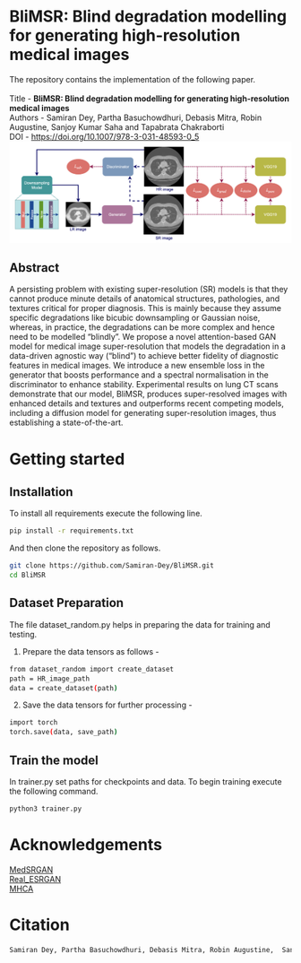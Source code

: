# BliMSR: Blind degradation modelling for generating high-resolution medical images

The repository contains the implementation of the following paper. \
\
Title - **BliMSR: Blind degradation modelling for generating high-resolution medical images** \
Authors - Samiran Dey, Partha Basuchowdhuri, Debasis Mitra, Robin Augustine,  Sanjoy Kumar Saha and Tapabrata Chakraborti \
DOI - https://doi.org/10.1007/978-3-031-48593-0_5
\
<img src="./images/overview.PNG">  </img>

## Abstract
A persisting problem with existing super-resolution (SR) models is that they cannot produce minute details of anatomical structures, pathologies, and textures critical for proper diagnosis. This is mainly because they assume specific degradations like bicubic downsampling or Gaussian noise, whereas, in practice, the degradations can be more complex and hence need to be modelled “blindly”. We propose a novel attention-based GAN model for medical image super-resolution that models the degradation in a data-driven agnostic way (“blind”) to achieve better fidelity of diagnostic features in medical images. We introduce a new ensemble loss in the generator that boosts performance and a spectral normalisation in the discriminator to enhance stability. Experimental results on lung CT scans demonstrate that our model, BliMSR, produces super-resolved images with enhanced details and textures and outperforms recent competing models, including a diffusion model for generating super-resolution images, thus establishing a state-of-the-art.

# Getting started

## Installation
To install all requirements execute the following line.
```bash
pip install -r requirements.txt
```
And then clone the repository as follows. 
```bash
git clone https://github.com/Samiran-Dey/BliMSR.git
cd BliMSR
```

## Dataset Preparation
The file dataset_random.py helps in preparing the data for training and testing. 

1. Prepare the data tensors as follows -
```bash
from dataset_random import create_dataset
path = HR_image_path
data = create_dataset(path)
```

2. Save the data tensors for further processing - 
```bash
import torch
torch.save(data, save_path)
```

## Train the model
In trainer.py set paths for checkpoints and data. To begin training execute the following command.
```bash
python3 trainer.py
```

# Acknowledgements 
[MedSRGAN](https://github.com/04RR/MedSRGAN) \
[Real_ESRGAN](https://github.com/xinntao/Real-ESRGAN/tree/5ca1078535923d485892caee7d7804380bfc87fd) \
[MHCA](https://github.com/lilygeorgescu/MHCA)

# Citation
```bash
Samiran Dey, Partha Basuchowdhuri, Debasis Mitra, Robin Augustine,  Sanjoy Kumar Saha and Tapabrata Chakraborti. BliMSR: Blind degradation modelling for generating high-resolution medical images. 27th Conference on Medical Image Understanding and Analysis (MIUA), 2023. https://doi.org/10.1007/978-3-031-48593-0_5.
```
